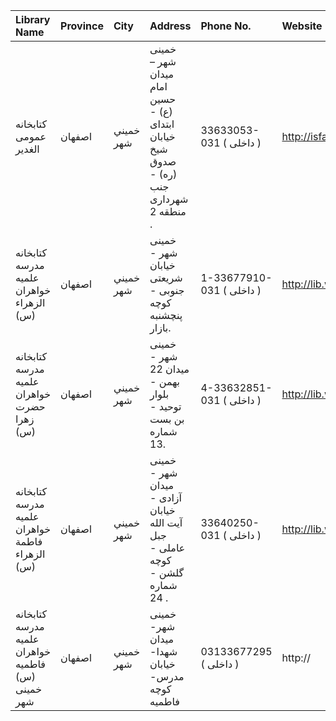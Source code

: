 | Library Name                                      | Province   | City      | Address                                                                               | Phone No.                 | Website             |
|:--------------------------------------------------|:-----------|:----------|:--------------------------------------------------------------------------------------|:--------------------------|:--------------------|
| كتابخانه عمومی الغدير                             | اصفهان     | خميني شهر | خمینی شهر – میدان امام حسین (ع) - ابتدای خیابان شیخ صدوق (ره) - جنب شهرداری منطقه 2 . | 33633053-031 ( داخلی  )   | http://isfahanpl.ir |
| كتابخانه مدرسه علمیه خواهران الزهراء (س)          | اصفهان     | خميني شهر | خمینی شهر - خیابان شریعتی جنوبی - كوچه پنچشنبه بازار.                                 | 1-33677910-031 ( داخلی  ) | http://lib.whc.ir   |
| كتابخانه مدرسه علمیه خواهران حضرت زهرا (س)        | اصفهان     | خميني شهر | خمینی شهر - میدان 22 بهمن - بلوار توحید - بن بست شماره 13.                            | 4-33632851-031 ( داخلی  ) | http://lib.whc.ir   |
| كتابخانه مدرسه علمیه خواهران فاطمة الزهراء (س)    | اصفهان     | خميني شهر | خمینی شهر - میدان آزادی - خیابان آیت الله جبل عاملی - كوچه گلشن - شماره 24 .          | 33640250-031 ( داخلی  )   | http://lib.whc.ir   |
| کتابخانه مدرسه علمیه خواهران فاطمیه (س) خمینی شهر | اصفهان     | خميني شهر | خمینی شهر- میدان شهدا- خیابان مدرس- كوچه فاطمیه                                       | 03133677295 ( داخلی  )    | http://             |